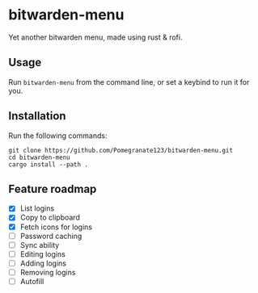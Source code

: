 # bitwarden-menu
Yet another bitwarden menu, made using rust & rofi.

## Usage
Run `bitwarden-menu` from the command line, or set a keybind to run it for you.

## Installation
Run the following commands:
```
git clone https://github.com/Pomegranate123/bitwarden-menu.git
cd bitwarden-menu
cargo install --path .
```

## Feature roadmap
- [x] List logins
- [x] Copy to clipboard
- [x] Fetch icons for logins
- [ ] Password caching
- [ ] Sync ability
- [ ] Editing logins
- [ ] Adding logins
- [ ] Removing logins
- [ ] Autofill
